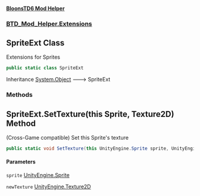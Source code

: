 #### [BloonsTD6 Mod Helper](index.md 'index')
### [BTD_Mod_Helper.Extensions](index.md#BTD_Mod_Helper.Extensions 'BTD_Mod_Helper.Extensions')

## SpriteExt Class

Extensions for Sprites

```csharp
public static class SpriteExt
```

Inheritance [System.Object](https://docs.microsoft.com/en-us/dotnet/api/System.Object 'System.Object') &#129106; SpriteExt
### Methods

<a name='BTD_Mod_Helper.Extensions.SpriteExt.SetTexture(thisUnityEngine.Sprite,UnityEngine.Texture2D)'></a>

## SpriteExt.SetTexture(this Sprite, Texture2D) Method

(Cross-Game compatible) Set this Sprite's texture

```csharp
public static void SetTexture(this UnityEngine.Sprite sprite, UnityEngine.Texture2D newTexture);
```
#### Parameters

<a name='BTD_Mod_Helper.Extensions.SpriteExt.SetTexture(thisUnityEngine.Sprite,UnityEngine.Texture2D).sprite'></a>

`sprite` [UnityEngine.Sprite](https://docs.microsoft.com/en-us/dotnet/api/UnityEngine.Sprite 'UnityEngine.Sprite')

<a name='BTD_Mod_Helper.Extensions.SpriteExt.SetTexture(thisUnityEngine.Sprite,UnityEngine.Texture2D).newTexture'></a>

`newTexture` [UnityEngine.Texture2D](https://docs.microsoft.com/en-us/dotnet/api/UnityEngine.Texture2D 'UnityEngine.Texture2D')
